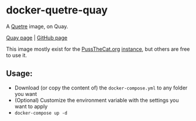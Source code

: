 # docker-quetre-quay

A [Quetre](https://github.com/zyachel/quetre) image, on Quay.

[Quay page](https://quay.io/repository/pussthecatorg/quetre) | [GitHub page](https://github.com/PussTheCat-org/docker-quetre-quay)

This image mostly exist for the [PussTheCat.org](https://pussthecat.org/) [instance](https://quetre.pussthecat.org/), but others are free to use it.

## Usage:

- Download (or copy the content of) the `docker-compose.yml` to any folder you want
- (Optional) Customize the environment variable with the settings you want to apply
- `docker-compose up -d`
